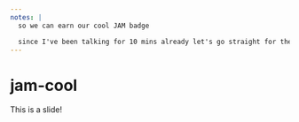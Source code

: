 ```yaml
---
notes: |
  so we can earn our cool JAM badge

  since I've been talking for 10 mins already let's go straight for the big one
---
```


# jam-cool

This is a slide!
